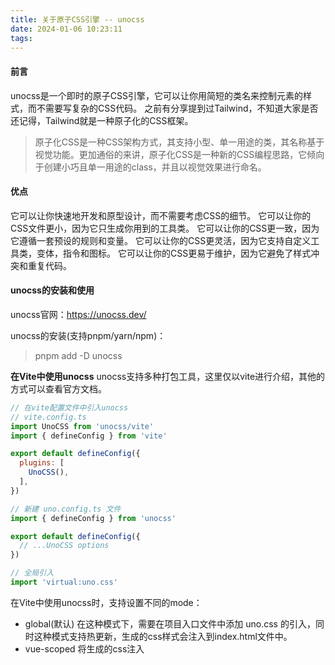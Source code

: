 ```yaml
---
title: 关于原子CSS引擎 -- unocss
date: 2024-01-06 10:23:11
tags:
---
```


#### 前言

unocss是一个即时的原子CSS引擎，它可以让你用简短的类名来控制元素的样式，而不需要写复杂的CSS代码。
之前有分享提到过Tailwind，不知道大家是否还记得，Tailwind就是一种原子化的CSS框架。

> 原子化CSS是一种CSS架构方式，其支持小型、单一用途的类，其名称基于视觉功能。更加通俗的来讲，原子化CSS是一种新的CSS编程思路，它倾向于创建小巧且单一用途的class，并且以视觉效果进行命名。

#### 优点
它可以让你快速地开发和原型设计，而不需要考虑CSS的细节。
它可以让你的CSS文件更小，因为它只生成你用到的工具类。
它可以让你的CSS更一致，因为它遵循一套预设的规则和变量。
它可以让你的CSS更灵活，因为它支持自定义工具类，变体，指令和图标。
它可以让你的CSS更易于维护，因为它避免了样式冲突和重复代码。

#### unocss的安装和使用

unocss官网：https://unocss.dev/

unocss的安装(支持pnpm/yarn/npm)：
> pnpm add -D unocss

**在Vite中使用unocss**
unocss支持多种打包工具，这里仅以vite进行介绍，其他的方式可以查看官方文档。

```js
// 在vite配置文件中引入unocss
// vite.config.ts
import UnoCSS from 'unocss/vite'
import { defineConfig } from 'vite'

export default defineConfig({
  plugins: [
    UnoCSS(),
  ],
})

// 新建 uno.config.ts 文件
import { defineConfig } from 'unocss'

export default defineConfig({
  // ...UnoCSS options
})

// 全局引入
import 'virtual:uno.css'
```

在Vite中使用unocss时，支持设置不同的mode：
- global(默认)
在这种模式下，需要在项目入口文件中添加 uno.css 的引入，同时这种模式支持热更新，生成的css样式会注入到index.html文件中。
- vue-scoped
将生成的css注入<style scoped>
- svelte-scoped
g该模式已移入对应的svelte-scoped包中
- shadow-dom
- per-module (实验性的)
为每个模块生成对应的css样式
- dist-chunk (实验性的)
为每个build的chunk文件生成css，对多页面应用更友好

**react+unocss**
```js
// vite.config.js
import UnoCSS from 'unocss/vite'
import React from '@vitejs/plugin-react'

export default {
  plugins: [
    React(),
    UnoCSS(),
  ],
}
```
注意：
- 如果项目中使用了 *@unocss/preset-attributify*，需要把 tsc 从build命令中去除
- 如果项目中同时使用了 *@vitejs/plugin-react* 和 *@unocss/preset-attributify*，引入unocss插件的位置要放在 *@vitejs/plugin-react* 前面
```js
// vite.config.js
import UnoCSS from 'unocss/vite'
import React from '@vitejs/plugin-react'

export default {
  plugins: [
    UnoCSS(),
    React(),
  ],
}
```

**preset**

Presets是UnoCSS的核心功能，能够让开发更便利
```js
// uno.config.ts
import { defineConfig, presetAttributify, presetUno } from 'unocss'

export default defineConfig({
  presets: [
    presetAttributify({ /* preset options */}),
    presetUno(),
    // ...custom presets
  ],
})
```
注意：
如果presets的选项设置了具体值，默认preset会自动忽略。同时可以通过空数组的方式禁用默认preset。
```js
// uno.config.ts
import { defineConfig } from 'unocss'

export default defineConfig({
  presets: [], // disable default preset
  rules: [
    // your custom rules
  ],
})
```
官方提供的preset包：https://unocss.dev/presets/
设置提供的preset包：https://unocss.dev/presets/community

*定义自己的preset*
```js
import { Preset, definePreset } from 'unocss'

export default definePreset((options?: MyPresetOptions) => {
  return {
    name: 'my-preset',
    rules: [
      // ...
    ],
    variants: [
      // ...
    ],
  }
})

// uno.config.ts
import { defineConfig } from 'unocss'
import myPreset from './my-preset'

export default defineConfig({
  presets: [
    myPreset({ /* preset options */ }),
  ],
})
```
注意：规则名相同时，后面的会覆盖前面的规则。

#### 具体使用

刚入手 unocss 不知道怎么写规则，可以参考官方（大佬 antfu）给出的 交互式文档，输入你想要的css样式，就可以获得对应的class名称
> https://unocss.dev/interactive/

![unocss](unocss.png)

*用法*
基础使用：
可以依据自身需要，添加对应的class
![base](base.png)

自定义规则：

- 自定义类
```js
import { defineConfig } from 'unocss';

export default defineConfig({
  rules: [
    ['w-10', { width: '10px' }]
    [/^h-(\d)$/, ([, d]) => ({ height: `${d}px` })],
  ],
});

```
- 静态快捷方式
```js
import { defineConfig } from 'unocss';

export default defineConfig({
  shortcuts: [
    { 'flex-center': 'flex items-center justify-center' },
  ],
});

```
- 动态快捷方式
```js
import { defineConfig } from 'unocss';

export default defineConfig({
  shortcuts: [
    [
      /^base-border-(.*)$/,
      (match) => `border-1 border-style-dashed border-${match[1]}`,
    ],
  ],
});

```

#### vscode插件
unocss有自己的vscode插件：UnoCSS
![unocss-vscode](unocss-vscode.png)

unocss插件支持提示
![vscode-1](vscode-1.png)

页面上使用 unocss 提供的 class 带有虚线，并且能显示类名对应的样式内容
![vscode-2](vscode-2.png)

